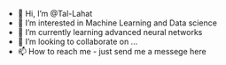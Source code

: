 - 👋 Hi, I’m @Tal-Lahat
- 👀 I’m interested in Machine Learning and Data science
- 🌱 I’m currently learning advanced neural networks 
- 💞️ I’m looking to collaborate on ...
- 📫 How to reach me - just send me a messege here

<!---
Tal-Lahat/Tal-Lahat is a ✨ special ✨ repository because its `README.md` (this file) appears on your GitHub profile.
You can click the Preview link to take a look at your changes.
--->
